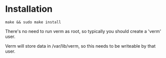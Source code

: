 Installation
============

```
make && sudo make install
```

There's no need to run verm as root, so typically you should create a 'verm' user.

Verm will store data in /var/lib/verm, so this needs to be writeable by that user.
